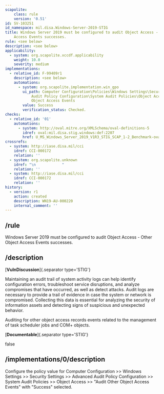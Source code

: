 ```yaml
---
scapolite:
    class: rule
    version: '0.51'
id: SV-103251
id_namespace: mil.disa.Windows-Server-2019-STIG
title: Windows Server 2019 must be configured to audit Object Access - Other Object
    Access Events successes.
rule: <see below>
description: <see below>
applicability:
  - system: org.scapolite.xccdf.applicability
    weight: 10.0
    severity: medium
implementations:
  - relative_id: F-99409r1
    description: <see below>
    automations:
      - system: org.scapolite.implementation.win_gpo
        ui_path: Computer Configuration\Policies\Windows Settings\Security Settings\Advanced
            Audit Policy Configuration\System Audit Policies\Object Access\Audit Other
            Object Access Events
        value: Success
        verification_status: Checked.
checks:
  - relative_id: '01'
    automations:
      - system: http://oval.mitre.org/XMLSchema/oval-definitions-5
        idref: oval:mil.disa.stig.windows:def:2207
        href: U_MS_Windows_Server_2019_V1R3_STIG_SCAP_1-2_Benchmark-oval.xml
crossrefs:
  - system: http://iase.disa.mil/cci
    idref: CCI-000172
    relation: ''
  - system: org.scapolite.unknown
    idref: "\n            "
    relation: ''
  - system: http://iase.disa.mil/cci
    idref: CCI-000172
    relation: ''
history:
  - version: r1
    action: created
    description: WN19-AU-000220
    internal_comment: ''
---
```



## /rule

Windows Server 2019 must be configured to audit Object Access - Other Object Access Events successes.

## /description

[**VulnDiscussion**]{.separator type='STIG'}

Maintaining an audit trail of system activity logs can help identify configuration errors, troubleshoot service disruptions, and analyze compromises that have occurred, as well as detect attacks. Audit logs are necessary to provide a trail of evidence in case the system or network is compromised. Collecting this data is essential for analyzing the security of information assets and detecting signs of suspicious and unexpected behavior.

Auditing for other object access records events related to the management of task scheduler jobs and COM+ objects.

[**Documentable**]{.separator type='STIG'}

false

## /implementations/0/description

Configure the policy value for Computer Configuration >> Windows Settings >> Security Settings >> Advanced Audit Policy Configuration >> System Audit Policies >> Object Access >> "Audit Other Object Access Events" with "Success" selected.
